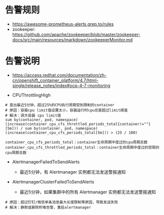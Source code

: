 # 告警规则
* https://awesome-prometheus-alerts.grep.to/rules
* zookeeper: https://github.com/apache/zookeeper/blob/master/zookeeper-docs/src/main/resources/markdown/zookeeperMonitor.md


# 告警说明
* https://access.redhat.com/documentation/zh-cn/openshift_container_platform/4.7/html-single/release_notes/index#ocp-4-7-monitoring

* CPUThrottlingHigh
```
# 查出最近5分钟，超过25%的CPU执行周期受到限制的container
# 原因：容器cpu limit值设置太小，容器运行时cpu总是超过limit阈值
# 解决：调大容器 cpu limit值
sum by(container, pod, namespace) (increase(container_cpu_cfs_throttled_periods_total{container!=""}[5m])) / sum by(container, pod, namespace) (increase(container_cpu_cfs_periods_total[5m])) > (25 / 100)
```
```
container_cpu_cfs_periods_total：container生命周期中度过的cpu周期总数
container_cpu_cfs_throttled_periods_total：container生命周期中度过的受限的cpu周期总数
```

* AlertmanagerFailedToSendAlerts
  - 最近5分钟，有 Alertmanager 实例都无法发送警报通知

* AlertmanagerClusterFailedToSendAlerts
  - 最近5分钟，如果集群中的所有 Alertmanager 实例都无法发送警报通知
```
# 原因：超过钉钉/微信单条消息最大长度限制等原因，导致发送失败
# 解决：静默或删除积堆告警，重启alertmanager
```
